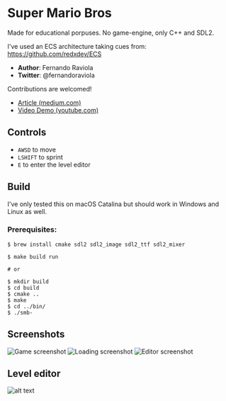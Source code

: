 # Super Mario Bros

Made for educational porpuses. 
No game-engine, only C++ and SDL2.

I've used an ECS architecture taking cues from: https://github.com/redxdev/ECS

- **Author**: Fernando Raviola
- **Twitter**: @fernandoraviola

Contributions are welcomed!

- [Article (medium.com)](https://medium.com/@FerRaviola/writing-super-mario-bros-in-c-e59dfc5743af)
- [Video Demo (youtube.com)](https://youtu.be/HkLZ9ESYxCU)

## Controls

- `AWSD` to move
- `LSHIFT` to sprint
- `E` to enter the level editor

## Build

I've only tested this on macOS Catalina but should work in Windows and Linux as well.
### Prerequisites:

```
$ brew install cmake sdl2 sdl2_image sdl2_ttf sdl2_mixer 
```

```
$ make build run

# or

$ mkdir build
$ cd build
$ cmake ..
$ make
$ cd ../bin/  
$ ./smb-
```

## Screenshots

![Game screenshot](https://github.com/feresr/super-mario-bros/blob/master/readme/game.png)
![Loading screenshot](https://github.com/feresr/super-mario-bros/blob/master/readme/loading.png)
![Editor screenshot](https://github.com/feresr/super-mario-bros/blob/master/readme/editor.png)

## Level editor

![alt text](https://github.com/feresr/super-mario-bros/blob/master/readme/editor%20build.gif)


